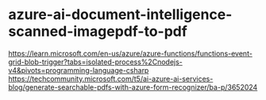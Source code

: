 # azure-ai-document-intelligence-scanned-imagepdf-to-pdf

https://learn.microsoft.com/en-us/azure/azure-functions/functions-event-grid-blob-trigger?tabs=isolated-process%2Cnodejs-v4&pivots=programming-language-csharp
https://techcommunity.microsoft.com/t5/ai-azure-ai-services-blog/generate-searchable-pdfs-with-azure-form-recognizer/ba-p/3652024